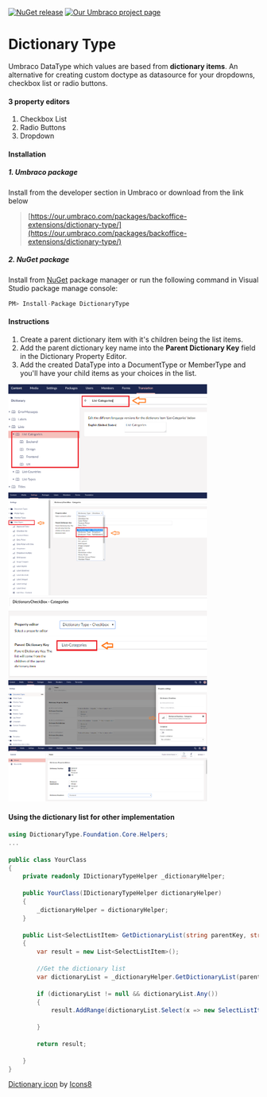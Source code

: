 [![NuGet release](https://img.shields.io/nuget/v/DictionaryType.svg)](https://www.nuget.org/packages/DictionaryType) [![Our Umbraco project page](https://img.shields.io/badge/our-umbraco-orange.svg)](https://our.umbraco.org/projects/backoffice-extensions/dictionary-type)

# Dictionary Type #

Umbraco DataType which values are based from **dictionary items**. An alternative for creating custom doctype as datasource for your dropdowns, checkbox list or radio buttons.

#### 3 property editors 

1. Checkbox List
2. Radio Buttons
3. Dropdown

#### Installation

##### 1. Umbraco package

Install from the developer section in Umbraco or download from the link below

> [https://our.umbraco.com/packages/backoffice-extensions/dictionary-type/](https://our.umbraco.com/packages/backoffice-extensions/dictionary-type/)

##### 2. NuGet package

Install from [NuGet](https://www.nuget.org/packages/DictionaryType/) package manager or run the following command in Visual Studio package manage console:

```c
PM> Install-Package DictionaryType
```

#### Instructions

1. Create a parent dictionary item with it's children being the list items.
2. Add the parent dictionary key name into the **Parent Dictionary Key** field in the Dictionary Property Editor.
3. Add the created DataType into a DocumentType or MemberType and you'll have your child items as your choices in the list.

<img src="docs/img/1Dictionary.PNG" width="400"  />
<img src="docs/img/2DataType.png" width="400"  />
<img src="docs/img/3DataType.png" width="400"  />
<img src="docs/img/4DocumentType.PNG" width="400"  />
<img src="docs/img/5Content.PNG" width="400"  />

#### Using the dictionary list for other implementation

```c#
using DictionaryType.Foundation.Core.Helpers;
...
    
public class YourClass
{
    private readonly IDictionaryTypeHelper _dictionaryHelper;

    public YourClass(IDictionaryTypeHelper dictionaryHelper)
    {
        _dictionaryHelper = dictionaryHelper;
    }

    public List<SelectListItem> GetDictionaryList(string parentKey, string language = null)
    {
        var result = new List<SelectListItem>();

        //Get the dictionary list
        var dictionaryList = _dictionaryHelper.GetDictionaryList(parentKey, language);

        if (dictionaryList != null && dictionaryList.Any())
        {
            result.AddRange(dictionaryList.Select(x => new SelectListItem() { Value = x.Key, Text = x.Value }));

        }

        return result;

    }
}
```

<a target="_blank" href="https://icons8.com/icons/set/dictionary">Dictionary icon</a> by <a target="_blank" href="https://icons8.com">Icons8</a>